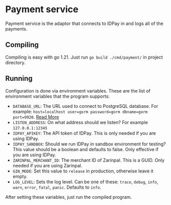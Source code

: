 # Payment service

Payment service is the adaptor that connects to IDPay in and logs all of the payments.

## Compiling

Compiling is easy with go 1.21. Just run `go build ./cmd/payment/` in project directory.

## Running

Configuration is done via environment variables. These are the list of environment variables that the program supports:

* `DATABASE_URL`: The URL used to connect to PostgreSQL database. For
  example: `host=localhost user=gorm password=gorm dbname=gorm port=9920`. [Read More](https://gorm.io/docs/connecting_to_the_database.html#PostgreSQL)
* `LISTEN_ADDRESS`: On what address should we listen? For example `127.0.0.1:12345`
* `IDPAY_APIKEY`: The API token of IDPay. This is only needed if you are using IDPay.
* `IDPAY_SANDBOX`: Should we run IDPay in sandbox environment for testing? This value should be a boolean and defaults
  to false. Only effective if you are using IDPay.
* `ZARINPAL_MERCHANT_ID`: The merchant ID of Zarinpal. This is a GUID. Only needed if you are using Zarinpal.
* `GIN_MODE`: Set this value to `release` in production, otherwise leave it empty.
* `LOG_LEVEL`: Sets the log level. Can be one of these: `trace`, `debug`, `info`, `warn`, `error`, `fatal`, `panic`.
  Defaults to `info`.

After setting these variables, just run the compiled program.
